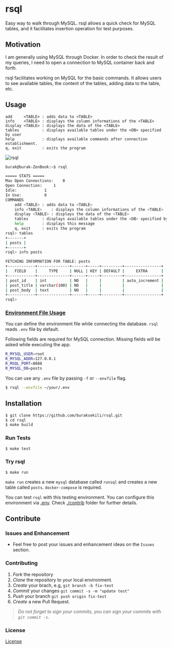 # rsql

Easy way to walk through MySQL. 
rsql allows a quick check for MySQL tables, and it facilitates insertion operation for test purposes.

## Motivation

I am generally using MySQL through Docker. In order to check the result of my queries, I need to open a connection to MySQL container back and forth. 

rsql facilitates working on MySQL for the basic commands. It allows users to see available tables, the content of the tables, adding data to the table, etc.

## Usage
```
add     <TABLE> : adds data to <TABLE>
info    <TABLE> : displays the column informations of the <TABLE>
display <TABLE> : displays the data of the <TABLE>
tables          : displays available tables under the <DB> specified by user
help            : displays available commands after connection establishment.
q, exit         : exits the program
```

![rsql](https://user-images.githubusercontent.com/32663655/110378071-376f6980-8066-11eb-8853-7a53d7014c68.gif)

```bash
burak@burak-ZenBook:~$ rsql

===== STATS =====
Max Open Connections:	 0
Open Connection:	 1
Idle:			 1
In Use:			 0
COMMANDS
	add <TABLE>	: adds data to <TABLE>
	info <TABLE>	: displays the column informations of the <TABLE>
	display <TABLE>	: displays the data of the <TABLE>
	tables		: displays available tables under the <DB> specified by user
	help		: displays this message
	q, exit 	: exits the program
rsql> tables
+-------+
| posts |
+-------+
rsql> info posts

FETCHING INFORMATION FOR TABLE: posts
+------------+--------------+------+-----+---------+----------------+
|   FIELD    |     TYPE     | NULL | KEY | DEFAULT |     EXTRA      |
+------------+--------------+------+-----+---------+----------------+
| post_id    | int          | NO   |     |         | auto_increment |
| post_title | varchar(100) | NO   |     |         |                |
| post_body  | text         | NO   |     |         |                |
+------------+--------------+------+-----+---------+----------------+
rsql>  
```

### [Environment File Usage](https://github.com/buraksekili/rsql/blob/master/.env)

You can define the environment file while connecting the database. 
`rsql` reads `.env` file by default.

Following fields are required for MySQL connection. Missing fields will be asked while executing the app.
```bash
R_MYSQL_USER=root
R_MYSQL_ADDR=127.0.0.1
R_MSQL_PORT=8080
R_MYSQL_DB=posts
```

You can use any `.env` file by passing `-f` or `--envfile` flag.
```bash
$ rsql --envfile ~/your/.env
```

## Installation
```bash
$ git clone https://github.com/buraksekili/rsql.git 
$ cd rsql
$ make build
```

### Run Tests
```bash
$ make test
```

### Try rsql

```
$ make run
```

`make run` creates a new `mysql` database called `runsql` and creates a new table called `posts`. 
`docker-compose` is required. 

You can test `rsql` with this testing environment. You can configure this environment via [.env](https://github.com/buraksekili/rsql/blob/master/contrib/.env). Check [./contrib](https://github.com/buraksekili/rsql/tree/master/contrib) folder for further details.

## Contribute

### Issues and Enhancement

- Feel free to post your issues and enhancement ideas on the `Issues` section.

### Contributing

1. *Fork* the repository
2. *Clone* the repository to your local environment.
3. *Create* your brach, e.g, `git branch -b fix-test`
4. *Commit* your changes `git commit -s -m "update test"` 
5. *Push* your branch `git push origin fix-test` 
6. *Create* a new  Pull Request.

> *Do not forget to sign your commits, you can sign your commits with `git commit -s`.*

### License
[License](https://github.com/buraksekili/rsql/blob/master/LICENSE)
